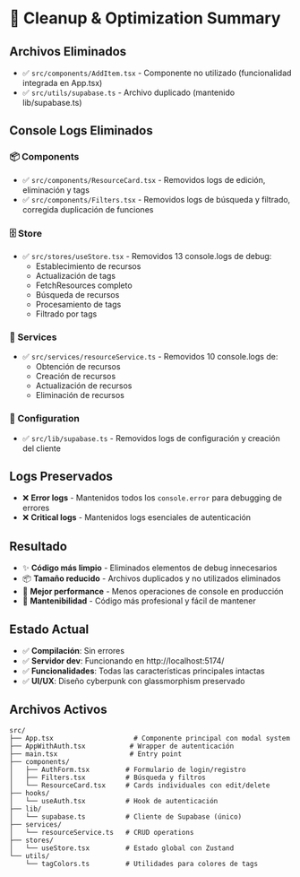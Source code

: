 # 🧹 Cleanup & Optimization Summary

## Archivos Eliminados
- ✅ `src/components/AddItem.tsx` - Componente no utilizado (funcionalidad integrada en App.tsx)
- ✅ `src/utils/supabase.ts` - Archivo duplicado (mantenido lib/supabase.ts)

## Console Logs Eliminados
### 📦 Components
- ✅ `src/components/ResourceCard.tsx` - Removidos logs de edición, eliminación y tags
- ✅ `src/components/Filters.tsx` - Removidos logs de búsqueda y filtrado, corregida duplicación de funciones

### 🗄️ Store
- ✅ `src/stores/useStore.tsx` - Removidos 13 console.logs de debug:
  - Establecimiento de recursos
  - Actualización de tags
  - FetchResources completo
  - Búsqueda de recursos
  - Procesamiento de tags
  - Filtrado por tags

### 🔧 Services
- ✅ `src/services/resourceService.ts` - Removidos 10 console.logs de:
  - Obtención de recursos
  - Creación de recursos
  - Actualización de recursos
  - Eliminación de recursos

### 📡 Configuration
- ✅ `src/lib/supabase.ts` - Removidos logs de configuración y creación del cliente

## Logs Preservados
- ❌ **Error logs** - Mantenidos todos los `console.error` para debugging de errores
- ❌ **Critical logs** - Mantenidos logs esenciales de autenticación

## Resultado
- ✨ **Código más limpio** - Eliminados elementos de debug innecesarios
- 📦 **Tamaño reducido** - Archivos duplicados y no utilizados eliminados
- 🎯 **Mejor performance** - Menos operaciones de console en producción
- 🔧 **Mantenibilidad** - Código más profesional y fácil de mantener

## Estado Actual
- ✅ **Compilación**: Sin errores
- ✅ **Servidor dev**: Funcionando en http://localhost:5174/
- ✅ **Funcionalidades**: Todas las características principales intactas
- ✅ **UI/UX**: Diseño cyberpunk con glassmorphism preservado

## Archivos Activos
```
src/
├── App.tsx                    # Componente principal con modal system
├── AppWithAuth.tsx           # Wrapper de autenticación
├── main.tsx                  # Entry point
├── components/
│   ├── AuthForm.tsx         # Formulario de login/registro
│   ├── Filters.tsx          # Búsqueda y filtros
│   └── ResourceCard.tsx     # Cards individuales con edit/delete
├── hooks/
│   └── useAuth.tsx          # Hook de autenticación
├── lib/
│   └── supabase.ts          # Cliente de Supabase (único)
├── services/
│   └── resourceService.ts   # CRUD operations
├── stores/
│   └── useStore.tsx         # Estado global con Zustand
└── utils/
    └── tagColors.ts         # Utilidades para colores de tags
```
